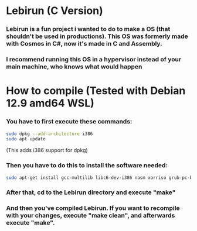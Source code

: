 # Lebirun (C Version)
### Lebirun is a fun project i wanted to do to make a OS (that shouldn't be used in productions). This OS was formerly made with Cosmos in C#, now it's made in C and Assembly.
### I recommend running this OS in a hypervisor instead of your main machine, who knows what would happen

# How to compile (Tested with Debian 12.9 amd64 WSL)
### You have to first execute these commands:
```bash
sudo dpkg --add-architecture i386
sudo apt update
```
(This adds i386 support for dpkg)
### Then you have to do this to install the software needed:
```bash
sudo apt-get install gcc-multilib libc6-dev-i386 nasm xorriso grub-pc-bin grub-common
```
### After that, cd to the Lebirun directory and execute "make"
### And then you've compiled Lebirun. If you want to recompile with your changes, execute "make clean", and afterwards execute "make".
